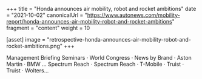 +++
title = "Honda announces air mobility, robot and rocket ambitions"
date = "2021-10-02"
canonicalUrl = "https://www.autonews.com/mobility-report/honda-announces-air-mobility-robot-and-rocket-ambitions"
fragment = "content"
weight = 10

[asset]
    image = "retrospective-honda-announces-air-mobility-robot-and-rocket-ambitions.png"
+++

Management Briefing Seminars · World Congress · News by Brand · Aston 
Martin · BMW ... Spectrum Reach · Spectrum Reach · T-Mobile · Truist · 
Truist · Wolters...
